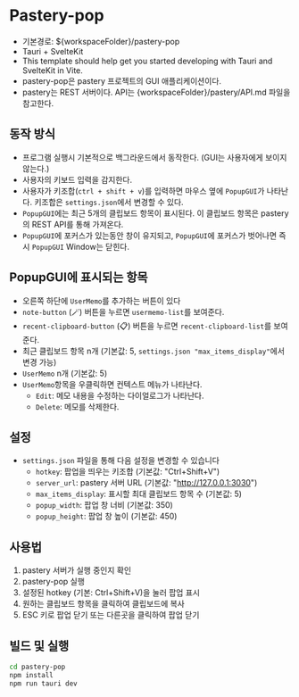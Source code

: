 # Pastery-pop

- 기본경로: ${workspaceFolder}/pastery-pop
- Tauri + SvelteKit
- This template should help get you started developing with Tauri and SvelteKit in Vite.
- pastery-pop은 pastery 프로젝트의 GUI 애플리케이션이다. 
- pastery는 REST 서버이다. API는 {workspaceFolder}/pastery/API.md 파일을 참고한다.

## 동작 방식

- 프로그램 실행시 기본적으로 백그라운드에서 동작한다. (GUI는 사용자에게 보이지 않는다.)
- 사용자의 키보드 입력을 감지한다. 
- 사용자가 키조합(`ctrl + shift + v`)를 입력하면 마우스 옆에 `PopupGUI`가 나타난다. 키조합은 `settings.json`에서 변경할 수 있다.
- `PopupGUI`에는 최근 5개의 클립보드 항목이 표시된다. 이 클립보드 항목은 pastery의 REST API를 통해 가져온다.
- `PopupGUI`에 포커스가 있는동안 창이 유지되고, `PopupGUI`에 포커스가 벗어나면 즉시 `PopupGUI` Window는 닫힌다.

## PopupGUI에 표시되는 항목

- 오른쪽 하단에 `UserMemo`를 추가하는 버튼이 있다
- `note-button` (🪄) 버튼을 누르면 `usermemo-list`를 보여준다.
- `recent-clipboard-button` (📋) 버튼을 누르면 `recent-clipboard-list`를 보여준다.
- 최근 클립보드 항목 n개 (기본값: 5, `settings.json "max_items_display"`에서 변경 가능)
- `UserMemo` n개 (기본값: 5)
- `UserMemo`항목을 우클릭하면 컨텍스트 메뉴가 나타난다. 
  - `Edit`: 메모 내용을 수정하는 다이얼로그가 나타난다.
  - `Delete`: 메모를 삭제한다.

## 설정

- `settings.json` 파일을 통해 다음 설정을 변경할 수 있습니다
  - `hotkey`: 팝업을 띄우는 키조합 (기본값: "Ctrl+Shift+V")
  - `server_url`: pastery 서버 URL (기본값: "http://127.0.0.1:3030")
  - `max_items_display`: 표시할 최대 클립보드 항목 수 (기본값: 5)
  - `popup_width`: 팝업 창 너비 (기본값: 350)
  - `popup_height`: 팝업 창 높이 (기본값: 450)

## 사용법

1. pastery 서버가 실행 중인지 확인
2. pastery-pop 실행
3. 설정된 hotkey (기본: Ctrl+Shift+V)을 눌러 팝업 표시
4. 원하는 클립보드 항목을 클릭하여 클립보드에 복사
5. ESC 키로 팝업 닫기 또는 다른곳을 클릭하여 팝업 닫기

## 빌드 및 실행

```bash
cd pastery-pop
npm install
npm run tauri dev
```
